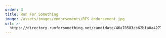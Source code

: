 ```yaml
---
order: 3
title: Run For Something
image: /assets/images/endorsements/RFS endorsement.jpg
url: >-
  https://directory.runforsomething.net/candidate/46a70583cb62bfa0a4277042b1112e4e/curtis-emma/
---
```



